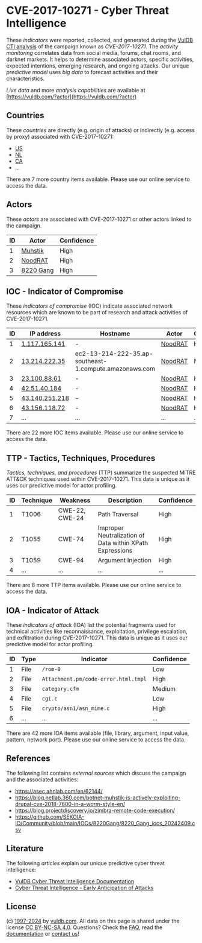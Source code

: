 # CVE-2017-10271 - Cyber Threat Intelligence

These _indicators_ were reported, collected, and generated during the [VulDB CTI analysis](https://vuldb.com/?kb.cti) of the campaign known as _CVE-2017-10271_. The _activity monitoring_ correlates data from social media, forums, chat rooms, and darknet markets. It helps to determine associated actors, specific activities, expected intentions, emerging research, and ongoing attacks. Our unique _predictive model_ uses _big data_ to forecast activities and their characteristics.

_Live data_ and more _analysis capabilities_ are available at [https://vuldb.com/?actor](https://vuldb.com/?actor)

## Countries

These _countries_ are directly (e.g. origin of attacks) or indirectly (e.g. access by proxy) associated with CVE-2017-10271:

* [US](https://vuldb.com/?country.us)
* [NL](https://vuldb.com/?country.nl)
* [CA](https://vuldb.com/?country.ca)
* ...

There are 7 more country items available. Please use our online service to access the data.

## Actors

These _actors_ are associated with CVE-2017-10271 or other actors linked to the campaign.

ID | Actor | Confidence
-- | ----- | ----------
1 | [Muhstik](https://vuldb.com/?actor.muhstik) | High
2 | [NoodRAT](https://vuldb.com/?actor.noodrat) | High
3 | [8220 Gang](https://vuldb.com/?actor.8220_gang) | High

## IOC - Indicator of Compromise

These _indicators of compromise_ (IOC) indicate associated network resources which are known to be part of research and attack activities of CVE-2017-10271.

ID | IP address | Hostname | Actor | Confidence
-- | ---------- | -------- | ----- | ----------
1 | [1.117.165.141](https://vuldb.com/?ip.1.117.165.141) | - | [NoodRAT](https://vuldb.com/?actor.noodrat) | High
2 | [13.214.222.35](https://vuldb.com/?ip.13.214.222.35) | ec2-13-214-222-35.ap-southeast-1.compute.amazonaws.com | [NoodRAT](https://vuldb.com/?actor.noodrat) | Medium
3 | [23.100.88.61](https://vuldb.com/?ip.23.100.88.61) | - | [NoodRAT](https://vuldb.com/?actor.noodrat) | High
4 | [42.51.40.184](https://vuldb.com/?ip.42.51.40.184) | - | [NoodRAT](https://vuldb.com/?actor.noodrat) | High
5 | [43.140.251.218](https://vuldb.com/?ip.43.140.251.218) | - | [NoodRAT](https://vuldb.com/?actor.noodrat) | High
6 | [43.156.118.72](https://vuldb.com/?ip.43.156.118.72) | - | [NoodRAT](https://vuldb.com/?actor.noodrat) | High
7 | ... | ... | ... | ...

There are 22 more IOC items available. Please use our online service to access the data.

## TTP - Tactics, Techniques, Procedures

_Tactics, techniques, and procedures_ (TTP) summarize the suspected MITRE ATT&CK techniques used within CVE-2017-10271. This data is unique as it uses our predictive model for actor profiling.

ID | Technique | Weakness | Description | Confidence
-- | --------- | -------- | ----------- | ----------
1 | T1006 | CWE-22, CWE-24 | Path Traversal | High
2 | T1055 | CWE-74 | Improper Neutralization of Data within XPath Expressions | High
3 | T1059 | CWE-94 | Argument Injection | High
4 | ... | ... | ... | ...

There are 8 more TTP items available. Please use our online service to access the data.

## IOA - Indicator of Attack

These _indicators of attack_ (IOA) list the potential fragments used for technical activities like reconnaissance, exploitation, privilege escalation, and exfiltration during CVE-2017-10271. This data is unique as it uses our predictive model for actor profiling.

ID | Type | Indicator | Confidence
-- | ---- | --------- | ----------
1 | File | `/rom-0` | Low
2 | File | `Attachment.pm/code-error.html.tmpl` | High
3 | File | `category.cfm` | Medium
4 | File | `cgi.c` | Low
5 | File | `crypto/asn1/asn_mime.c` | High
6 | ... | ... | ...

There are 42 more IOA items available (file, library, argument, input value, pattern, network port). Please use our online service to access the data.

## References

The following list contains _external sources_ which discuss the campaign and the associated activities:

* https://asec.ahnlab.com/en/62144/
* https://blog.netlab.360.com/botnet-muhstik-is-actively-exploiting-drupal-cve-2018-7600-in-a-worm-style-en/
* https://blog.projectdiscovery.io/zimbra-remote-code-execution/
* https://github.com/SEKOIA-IO/Community/blob/main/IOCs/8220Gang/8220_Gang_iocs_20242409.csv

## Literature

The following _articles_ explain our unique predictive cyber threat intelligence:

* [VulDB Cyber Threat Intelligence Documentation](https://vuldb.com/?kb.cti)
* [Cyber Threat Intelligence - Early Anticipation of Attacks](https://www.scip.ch/en/?labs.20201022)

## License

(c) [1997-2024](https://vuldb.com/?kb.changelog) by [vuldb.com](https://vuldb.com/?kb.about). All data on this page is shared under the license [CC BY-NC-SA 4.0](https://creativecommons.org/licenses/by-nc-sa/4.0/). Questions? Check the [FAQ](https://vuldb.com/?kb.faq), read the [documentation](https://vuldb.com/?kb) or [contact us](https://vuldb.com/?contact)!
